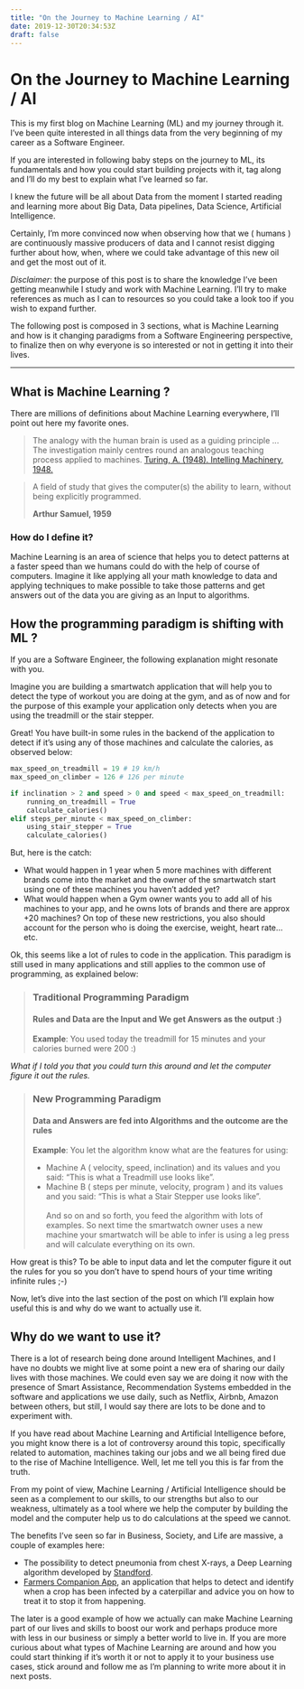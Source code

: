 ```yaml
---
title: "On the Journey to Machine Learning / AI"
date: 2019-12-30T20:34:53Z
draft: false
---
```


# On the Journey to Machine Learning / AI

This is my first blog on Machine Learning (ML) and my journey through it. I’ve been quite interested in all things data from the very beginning of my career as a Software Engineer.

If you are interested in following baby steps on the journey to ML, its fundamentals and how you could start building projects with it, tag along and I’ll do my best to explain what I’ve learned so far.

I knew the future will be all about Data from the moment I started reading and learning more about Big Data, Data pipelines, Data Science, Artificial Intelligence.

Certainly, I’m more convinced now when observing how that we ( humans ) are continuously massive producers of data and I cannot resist digging further about how, when, where we could take advantage of this new oil and get the most out of it.

*Disclaimer*: the purpose of this post is to share the knowledge I’ve been getting meanwhile I study and work with Machine Learning. I’ll try to make references as much as I can to resources so you could take a look too if you wish to expand further.

The following post is composed in 3 sections, what is Machine Learning and how is it changing paradigms from a Software Engineering perspective, to finalize then on why everyone is so interested or not in getting it into their lives.

---

## What is Machine Learning ? 

There are millions of definitions about Machine Learning everywhere, I’ll point out here my favorite ones.

> The analogy with the human brain is used as a guiding principle ... The investigation mainly centres round an analogous teaching process applied to machines. [Turing, A. (1948). Intelling Machinery, 1948.](https://storage.googleapis.com/laurau_blog/intelligent_machinery_turing.pdf)

> A field of study that gives the computer(s) the ability to learn, without being explicitly programmed. 
>
> **Arthur Samuel, 1959**

### How do I define it?

Machine Learning is an area of science that helps you to detect patterns at a faster speed than we humans could do with the help of course of computers. Imagine it like applying all your math knowledge to data and applying techniques to make possible to take those patterns and get answers out of the data you are giving as an Input to algorithms.

## How the programming paradigm is shifting with ML ? 

If you are a Software Engineer, the following explanation might resonate with you.

Imagine you are building a smartwatch application that will help you to detect the type of workout you are doing at the gym, and as of now and for the purpose of this example your application only detects when you are using the treadmill or the stair stepper.

Great! You have built-in some rules in the backend of the application to detect if it’s using any of those machines and calculate the calories, as observed below:

```python
max_speed_on_treadmill = 19 # 19 km/h
max_speed_on_climber = 126 # 126 per minute

if inclination > 2 and speed > 0 and speed < max_speed_on_treadmill: 
    running_on_treadmill = True
    calculate_calories()
elif steps_per_minute < max_speed_on_climber: 
    using_stair_stepper = True
    calculate_calories()
```

But, here is the catch:

- What would happen in 1 year when 5 more machines with different brands come into the market and the owner of the smartwatch start using one of these machines you haven’t added yet?
- What would happen when a Gym owner wants you to add all of his machines to your app, and he owns lots of brands and there are approx +20 machines?
On top of these new restrictions, you also should account for the person who is doing the exercise, weight, heart rate…etc.

Ok, this seems like a lot of rules to code in the application. This paradigm is still used in many applications and still applies to the common use of programming, as explained below:

>### Traditional Programming Paradigm
> #### Rules and Data are the Input and We get Answers as the output :) 
> **Example**: You used today the treadmill for 15 minutes and your calories burned were 200 :)

*What if I told you that you could turn this around and let the computer figure it out the rules.*

>### New Programming Paradigm
> #### Data and Answers are fed into Algorithms and the outcome are the rules
> **Example**: You let the algorithm know what are the features for using: 
> - Machine A ( velocity, speed, inclination) and its values and you said: “This is what a Treadmill use looks like”.
> - Machine B ( steps per minute, velocity, program ) and its values and you said: “This is what a Stair Stepper use looks like”. </br></br>
>And so on and so forth, you feed the algorithm with lots of examples. So next time the smartwatch owner uses a new machine your smartwatch will be able to infer is using a leg press and will calculate everything on its own.

How great is this? To be able to input data and let the computer figure it out the rules for you so you don’t have to spend hours of your time writing infinite rules ;-)

Now, let’s dive into the last section of the post on which I’ll explain how useful this is and why do we want to actually use it.

## Why do we want to use it? 

There is a lot of research being done around Intelligent Machines, and I have no doubts we might live at some point a new era of sharing our daily lives with those machines. We could even say we are doing it now with the presence of Smart Assistance, Recommendation Systems embedded in the software and applications we use daily, such as Netflix, Airbnb, Amazon between others, but still, I would say there are lots to be done and to experiment with.

If you have read about Machine Learning and Artificial Intelligence before, you might know there is a lot of controversy around this topic, specifically related to automation, machines taking our jobs and we all being fired due to the rise of Machine Intelligence. Well, let me tell you this is far from the truth.

From my point of view, Machine Learning / Artificial Intelligence should be seen as a complement to our skills, to our strengths but also to our weakness, ultimately as a tool where we help the computer by building the model and the computer help us to do calculations at the speed we cannot.

The benefits I’ve seen so far in Business, Society, and Life are massive, a couple of examples here:

- The possibility to detect pneumonia from chest X-rays, a Deep Learning algorithm developed by [Standford](https://stanfordmlgroup.github.io/projects/chexnet/).
- [Farmers Companion App](https://blog.google/technology/ai/machine-learning-meets-african-agriculture/), an application that helps to detect and identify when a crop has been infected by a caterpillar and advice you on how to treat it to stop it from happening.

The later is a good example of how we actually can make Machine Learning part of our lives and skills to boost our work and perhaps produce more with less in our business or simply a better world to live in.
If you are more curious about what types of Machine Learning are around and how you could start thinking if it’s worth it or not to apply it to your business use cases, stick around and follow me as I’m planning to write more about it in next posts.
 

